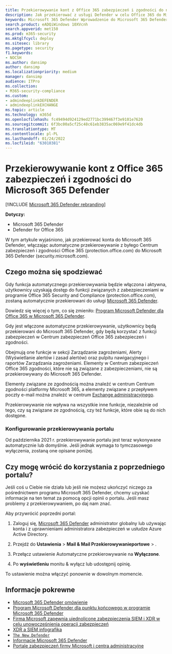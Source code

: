 ```yaml
---
title: Przekierowywanie kont z Office 365 zabezpieczeń i zgodności do nowego Microsoft 365 Defender
description: Jak przekierować z usługi Defender w celu Office 365 do Microsoft 365 Defender.
keywords: Microsoft 365 Defender Wprowadzenie do Microsoft 365 Defender, przekierowywanie centrum zabezpieczeń
search.product: eADQiWindows 10XVcnh
search.appverid: met150
ms.prod: m365-security
ms.mktglfcycl: deploy
ms.sitesec: library
ms.pagetype: security
f1.keywords:
- NOCSH
ms.author: dansimp
author: dansimp
ms.localizationpriority: medium
manager: dansimp
audience: ITPro
ms.collection:
- M365-security-compliance
ms.custom:
- admindeeplinkDEFENDER
- admindeeplinkEXCHANGE
ms.topic: article
ms.technology: m365d
ms.openlocfilehash: fc49494d924129ed2771bc399467f3e9101e7620
ms.sourcegitcommit: 6f3bc00a5cf25c48c61eb3835ac069e9f41dc4db
ms.translationtype: MT
ms.contentlocale: pl-PL
ms.lasthandoff: 01/24/2022
ms.locfileid: "63010381"
---
```

# <a name="redirecting-accounts-from-office-365-security-and-compliance-center-to-microsoft-365-defender"></a>Przekierowywanie kont z Office 365 zabezpieczeń i zgodności do Microsoft 365 Defender

[!INCLUDE [Microsoft 365 Defender rebranding](../includes/microsoft-defender.md)]

**Dotyczy:**

- Microsoft 365 Defender
- Defender for Office 365

W tym artykule wyjaśniono, jak przekierować konta do Microsoft 365 Defender, włączając automatyczne przekierowywanie z byłego Centrum zabezpieczeń i zgodności Office 365 (protection.office.com) do Microsoft 365 Defender (security.microsoft.com).

## <a name="what-to-expect"></a>Czego można się spodziewać

Gdy funkcja automatycznego przekierowywania będzie włączona i aktywna, użytkownicy uzyskają dostęp do funkcji związanych z zabezpieczeniami w programie Office 365 Security and Compliance (protection.office.com), zostaną automatycznie przekierowani do usługi <a href="https://go.microsoft.com/fwlink/p/?linkid=2077139" target="_blank">Microsoft 365 Defender</a>.

Dowiedz się więcej o tym, co się zmieniło: [Program Microsoft Defender dla Office 365 w Microsoft 365 Defender](microsoft-365-security-center-mdo.md).

Gdy jest włączone automatyczne przekierowywanie, użytkownicy będą przekierowani do Microsoft 365 Defender, gdy będą korzystać z funkcji zabezpieczeń w Centrum zabezpieczeń Office 365 zabezpieczeń i zgodności.

Obejmują one funkcje w sekcji Zarządzanie zagrożeniami, Alerty (Wyświetlanie alertów i zasad alertów) oraz pulpitu nawigacyjnego i raportów Zarządzania zagrożeniami. Elementy w Centrum zabezpieczeń Office 365 zgodności, które nie są związane z zabezpieczeniami, nie są przekierowywany do Microsoft 365 Defender.

Elementy związane ze zgodnością można znaleźć w centrum Centrum zgodności platformy Microsoft 365, a elementy związane z przepływem poczty e-mail można znaleźć w centrum <a href="https://go.microsoft.com/fwlink/p/?linkid=2059104" target="_blank">Exchange administracyjnego</a>.

Przekierowywanie nie wpływa na wszystkie inne funkcje, niezależnie od tego, czy są związane ze zgodnością, czy też funkcje, które obie są do nich dostępne.

### <a name="set-up-portal-redirection"></a>Konfigurowanie przekierowywania portalu

Od października 2021 r. przekierowywanie portalu jest teraz wykonywane automatycznie lub domyślnie. Jeśli jednak wymaga to tymczasowego wyłączenia, zostaną one opisane poniżej.

<!--To start routing accounts to Microsoft 365 Defender at <a href="https://go.microsoft.com/fwlink/p/?linkid=2077139" target="_blank">security.microsoft.com</a>:

1. Make sure you're a global administrator or have security administrator permissions in Azure Active directory.
2. Sign in to <a href="https://go.microsoft.com/fwlink/p/?linkid=2077139" target="_blank">Microsoft 365 Defender</a>.
3. Go to **Settings** > **Email & collaboration** > **Portal redirection**.  
4. Toggle the Automatic redirection setting to **On**.
5. Click **Enable** to apply automatic redirection to Microsoft 365 Defender.

> [!NOTE]
> After redirection is enabled, accounts in active sessions while this setting is applied will not be ejected from their session and will only be routed to Microsoft 365 Defender after ending their current session and signing back in again.-->

## <a name="can-i-go-back-to-using-the-former-portal"></a>Czy mogę wrócić do korzystania z poprzedniego portalu?

Jeśli coś u Ciebie nie działa lub jeśli nie możesz ukończyć niczego za pośrednictwem programu Microsoft 365 Defender, chcemy uzyskać informacje na ten temat za pomocą opcji opinii o portalu. Jeśli masz problemy z przekierowywaniem, po daj nam znać.

Aby przywrócić poprzedni portal:

1. Zaloguj się, <a href="https://go.microsoft.com/fwlink/p/?linkid=2077139" target="_blank">Microsoft 365 Defender</a> administrator globalny lub używając konta i z uprawnieniami administratora zabezpieczeń w usłudze Azure Active Directory.

2. Przejdź do **Ustawienia** >  **Mail & Mail Przekierowywanieportowe** > .

3. Przełącz ustawienie Automatyczne przekierowywanie na **Wyłączone**.

4. Po **wyświetleniu** monitu & wyłącz lub udostępnij opinię.

To ustawienie można włączyć ponownie w dowolnym momencie.

## <a name="related-information"></a>Informacje pokrewne
- [Microsoft 365 Defender omówienie](microsoft-365-defender.md)
- [Program Microsoft Defender dla punktu końcowego w programie Microsoft 365 Defender](microsoft-365-security-center-mde.md)
- [Firma Microsoft zapewnia ujednolicone zabezpieczenia SIEM i XDR w celu unowocześnienia operacji zabezpieczeń](https://www.microsoft.com/security/blog/?p=91813) 
- [XDR a SIEM infografika](https://afrait.com/blog/xdr-versus-siem/) 
- [`The New Defender`](https://afrait.com/blog/the-new-defender/) 
- [Informacje Microsoft 365 Defender](https://www.microsoft.com/microsoft-365/security/microsoft-365-defender) 
- [Portale zabezpieczeń firmy Microsoft i centra administracyjne](portals.md)
